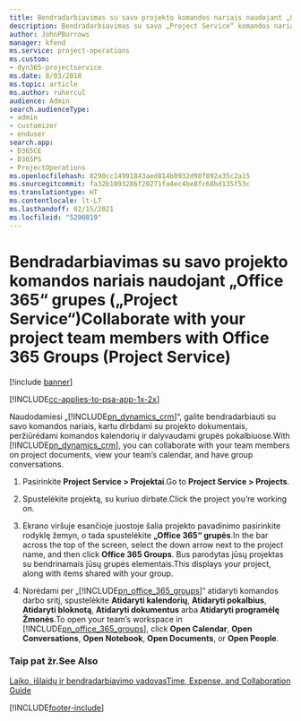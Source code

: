 ```yaml
---
title: Bendradarbiavimas su savo projekto komandos nariais naudojant „Office 365“ grupes
description: Bendradarbiavimas su savo „Project Service“ komandos nariais naudojant „Office 365“ grupes
author: JohnPBurrows
manager: kfend
ms.service: project-operations
ms.custom:
- dyn365-projectservice
ms.date: 8/03/2018
ms.topic: article
ms.author: ruhercul
audience: Admin
search.audienceType:
- admin
- customizer
- enduser
search.app:
- D365CE
- D365PS
- ProjectOperations
ms.openlocfilehash: 8290cc14991843aed814b0932d98f892a35c2a15
ms.sourcegitcommit: fa32b1893286f20271fa4ec4be8fc68bd135f53c
ms.translationtype: HT
ms.contentlocale: lt-LT
ms.lasthandoff: 02/15/2021
ms.locfileid: "5290819"
---
```

# <a name="collaborate-with-your-project-team-members-with-office-365-groups-project-service"></a><span data-ttu-id="8d4e6-103">Bendradarbiavimas su savo projekto komandos nariais naudojant „Office 365“ grupes („Project Service“)</span><span class="sxs-lookup"><span data-stu-id="8d4e6-103">Collaborate with your project team members with Office 365 Groups (Project Service)</span></span>

[!include [banner](../includes/psa-now-project-operations.md)]

[!INCLUDE[cc-applies-to-psa-app-1x-2x](../includes/cc-applies-to-psa-app-1x-2x.md)]

<span data-ttu-id="8d4e6-104">Naudodamiesi „[!INCLUDE[pn_dynamics_crm](../includes/pn-dynamics-crm.md)]“, galite bendradarbiauti su savo komandos nariais, kartu dirbdami su projekto dokumentais, peržiūrėdami komandos kalendorių ir dalyvaudami grupės pokalbiuose.</span><span class="sxs-lookup"><span data-stu-id="8d4e6-104">With [!INCLUDE[pn_dynamics_crm](../includes/pn-dynamics-crm.md)], you can collaborate with your team members on project documents, view your team’s calendar, and have group conversations.</span></span>  
  
1. <span data-ttu-id="8d4e6-105">Pasirinkite **Project Service > Projektai**.</span><span class="sxs-lookup"><span data-stu-id="8d4e6-105">Go to **Project Service > Projects**.</span></span>  
  
2. <span data-ttu-id="8d4e6-106">Spustelėkite projektą, su kuriuo dirbate.</span><span class="sxs-lookup"><span data-stu-id="8d4e6-106">Click the project you’re working on.</span></span>  
  
3. <span data-ttu-id="8d4e6-107">Ekrano viršuje esančioje juostoje šalia projekto pavadinimo pasirinkite rodyklę žemyn, o tada spustelėkite **„Office 365“ grupės**.</span><span class="sxs-lookup"><span data-stu-id="8d4e6-107">In the bar across the top of the screen, select the down arrow next to the project name, and then click **Office 365 Groups**.</span></span> <span data-ttu-id="8d4e6-108">Bus parodytas jūsų projektas su bendrinamais jūsų grupės elementais.</span><span class="sxs-lookup"><span data-stu-id="8d4e6-108">This displays your project, along with items shared with your group.</span></span>  
  
4. <span data-ttu-id="8d4e6-109">Norėdami per „[!INCLUDE[pn_office_365_groups](../includes/pn-office-365-groups.md)]“ atidaryti komandos darbo sritį, spustelėkite **Atidaryti kalendorių**, **Atidaryti pokalbius**, **Atidaryti bloknotą**, **Atidaryti dokumentus** arba **Atidaryti programėlę Žmonės**.</span><span class="sxs-lookup"><span data-stu-id="8d4e6-109">To open your team’s workspace in [!INCLUDE[pn_office_365_groups](../includes/pn-office-365-groups.md)], click **Open Calendar**, **Open Conversations**, **Open Notebook**, **Open Documents**, or **Open People**.</span></span>  
  
### <a name="see-also"></a><span data-ttu-id="8d4e6-110">Taip pat žr.</span><span class="sxs-lookup"><span data-stu-id="8d4e6-110">See Also</span></span>  
 [<span data-ttu-id="8d4e6-111">Laiko, išlaidų ir bendradarbiavimo vadovas</span><span class="sxs-lookup"><span data-stu-id="8d4e6-111">Time, Expense, and Collaboration Guide</span></span>](../psa/time-expense-collaboration-guide.md)


[!INCLUDE[footer-include](../includes/footer-banner.md)]